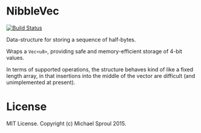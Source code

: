 NibbleVec
====

[![Build Status](https://travis-ci.org/michaelsproul/rust_nibble_vec.svg)](https://travis-ci.org/michaelsproul/rust_nibble_vec)

Data-structure for storing a sequence of half-bytes.

Wraps a `Vec<u8>`, providing safe and memory-efficient storage of 4-bit values.

In terms of supported operations, the structure behaves kind of like a fixed length array, in that insertions into the middle of the vector are difficult (and unimplemented at present).

# License

MIT License. Copyright (c) Michael Sproul 2015.
